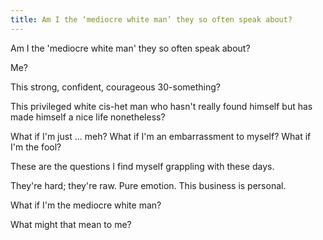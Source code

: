 ```yaml
---
title: Am I the ‘mediocre white man’ they so often speak about?
---
```


Am I the 'mediocre white man' they so often speak about?

Me?

This strong, confident, courageous 30-something?

This privileged white cis-het man who hasn't really found himself but has made himself a nice life nonetheless?

What if I'm just ... meh?
What if I'm an embarrassment to myself?
What if I'm the fool?

These are the questions I find myself grappling with these days.

They're hard; they're raw. Pure emotion.
This business is personal.

What if I'm the mediocre white man?

What might that mean to me?
